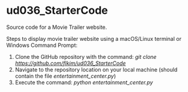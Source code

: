 # ud036_StarterCode
Source code for a Movie Trailer website.

Steps to display movie trailer website using a macOS/Linux terminal or Windows Command Prompt:
1)  Clone the GitHub repository with the command: *git clone https://github.com/flkim/ud036_StarterCode*
2)  Navigate to the repository location on your local machine (should contain the file *entertainment_center.py*)
3)  Execute the command:  *python entertainment_center.py*
